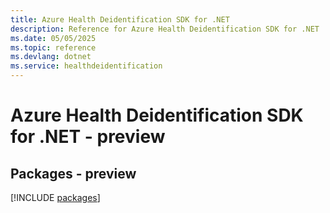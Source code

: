 ```yaml
---
title: Azure Health Deidentification SDK for .NET
description: Reference for Azure Health Deidentification SDK for .NET
ms.date: 05/05/2025
ms.topic: reference
ms.devlang: dotnet
ms.service: healthdeidentification
---
```

# Azure Health Deidentification SDK for .NET - preview
## Packages - preview
[!INCLUDE [packages](health-deidentification-index.md)]